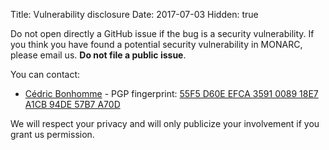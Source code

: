 Title: Vulnerability disclosure
Date: 2017-07-03
Hidden: true

Do not open directly a GitHub issue if the bug is a security vulnerability.
If you think you have found a potential security vulnerability in MONARC,
please email us. **Do not file a public issue**.

You can contact:

* [Cédric Bonhomme](mailto:cedric.bonhomme@circl.lu) - PGP fingerprint:
  [55F5 D60E EFCA 3591 0089 18E7 A1CB 94DE 57B7 A70D](http://pgp.circl.lu/pks/lookup?op=get&search=0xA1CB94DE57B7A70D)

We will respect your privacy and will only publicize your involvement if you
grant us permission.

